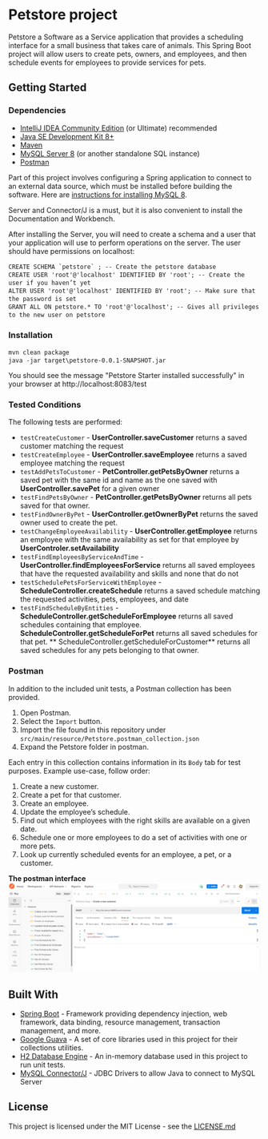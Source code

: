 # Petstore project

Petstore a Software as a Service application that provides a scheduling interface for a small business that takes care
of animals. This Spring Boot project will allow users to create pets, owners, and employees, and then schedule events
for employees to provide services for pets.

## Getting Started

### Dependencies

* [IntelliJ IDEA Community Edition](https://www.jetbrains.com/idea/download) (or Ultimate) recommended
* [Java SE Development Kit 8+](https://www.oracle.com/technetwork/java/javase/downloads/index.html)
* [Maven](https://maven.apache.org/download.cgi)
* [MySQL Server 8](https://dev.mysql.com/downloads/mysql/) (or another standalone SQL instance)
* [Postman](https://www.getpostman.com/downloads/)

Part of this project involves configuring a Spring application to connect to an external data source, which must be
installed before building the software. Here
are [instructions for installing MySQL 8](https://dev.mysql.com/doc/refman/8.0/en/installing.html).

Server and Connector/J is a must, but it is also convenient to install the Documentation and Workbench.

After installing the Server, you will need to create a schema and a user that your application will use to perform
operations on the server. The user should have permissions on localhost:

```
CREATE SCHEMA `petstore` ; -- Create the petstore database 
CREATE USER 'root'@'localhost' IDENTIFIED BY 'root'; -- Create the user if you haven’t yet 
ALTER USER 'root'@'localhost' IDENTIFIED BY 'root'; -- Make sure that the password is set
GRANT ALL ON petstore.* TO 'root'@'localhost'; -- Gives all privileges to the new user on petstore
```

### Installation

```
mvn clean package
java -jar target\petstore-0.0.1-SNAPSHOT.jar
```

You should see the message "Petstore Starter installed successfully" in your browser at http://localhost:8083/test

### Tested Conditions

The following tests are performed:

* `testCreateCustomer` - **UserController.saveCustomer** returns a saved customer matching the request
* `testCreateEmployee` - **UserController.saveEmployee** returns a saved employee matching the request
* `testAddPetsToCustomer` - **PetController.getPetsByOwner** returns a saved pet with the same id and name as the one
  saved with **UserController.savePet** for a given owner
* `testFindPetsByOwner` - **PetController.getPetsByOwner** returns all pets saved for that owner.
* `testFindOwnerByPet` - **UserController.getOwnerByPet** returns the saved owner used to create the pet.
* `testChangeEmployeeAvailability` - **UserController.getEmployee** returns an employee with the same availability as
  set for that employee by **UserControler.setAvailability**
* `testFindEmployeesByServiceAndTime` - **UserController.findEmployeesForService** returns all saved employees that have
  the requested availability and skills and none that do not
* `testSchedulePetsForServiceWithEmployee` - **ScheduleController.createSchedule** returns a saved schedule matching the
  requested activities, pets, employees, and date
* `testFindScheduleByEntities` - **ScheduleController.getScheduleForEmployee** returns all saved schedules containing
  that employee. **ScheduleController.getScheduleForPet** returns all saved schedules for that pet. **
  ScheduleController.getScheduleForCustomer** returns all saved schedules for any pets belonging to that owner.

### Postman

In addition to the included unit tests, a Postman collection has been provided.

1. Open Postman.
2. Select the `Import` button.
3. Import the file found in this repository under `src/main/resource/Petstore.postman_collection.json`
4. Expand the Petstore folder in postman.

Each entry in this collection contains information in its `Body` tab for test purposes. Example use-case, follow order:

1. Create a new customer.
2. Create a pet for that customer.
3. Create an employee.
4. Update the employee’s schedule.
5. Find out which employees with the right skills are available on a given date.
6. Schedule one or more employees to do a set of activities with one or more pets.
7. Look up currently scheduled events for an employee, a pet, or a customer.

**The postman interface**
![](petstore_postman.png)

## Built With

* [Spring Boot](https://spring.io/projects/spring-boot) - Framework providing dependency injection, web framework, data
  binding, resource management, transaction management, and more.
* [Google Guava](https://github.com/google/guava) - A set of core libraries used in this project for their collections
  utilities.
* [H2 Database Engine](https://www.h2database.com/html/main.html) - An in-memory database used in this project to run
  unit tests.
* [MySQL Connector/J](https://www.mysql.com/products/connector/) - JDBC Drivers to allow Java to connect to MySQL Server

## License

This project is licensed under the MIT License - see the [LICENSE.md]()